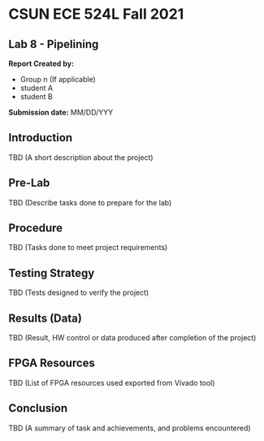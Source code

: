 # CSUN ECE 524L Fall 2021
## Lab 8 - Pipelining

**Report Created by:**
- Group n (If applicable)
- student A
- student B

**Submission date:** MM/DD/YYY

## Introduction
TBD (A short description about the project)

## Pre-Lab
TBD (Describe tasks done to prepare for the lab)

## Procedure
TBD (Tasks done to meet project requirements)

## Testing Strategy
TBD (Tests designed to verify the project)

## Results (Data)
TBD (Result, HW control or data produced after completion of the project)

## FPGA Resources
TBD (List of FPGA resources used exported from Vivado tool)

## Conclusion
TBD (A summary of task and achievements, and problems encountered)

